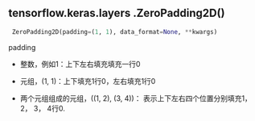 



## tensorflow.keras.layers .ZeroPadding2D()

```python
 ZeroPadding2D(padding=(1, 1), data_format=None, **kwargs)
```

padding

- 整数，例如1：上下左右填充填充一行0

- 元组，(1, 1)：上下填充1行0，左右填充1行0

- 两个元组组成的元组，((1, 2), (3, 4))： 表示上下左右四个位置分别填充1， 2， 3， 4行0.










